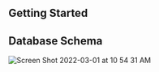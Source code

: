 ## Getting Started

## Database Schema

![Screen Shot 2022-03-01 at 10 54 31 AM](https://user-images.githubusercontent.com/60663173/156214872-a68c2783-6dea-47fb-818a-71dc08833273.png)
